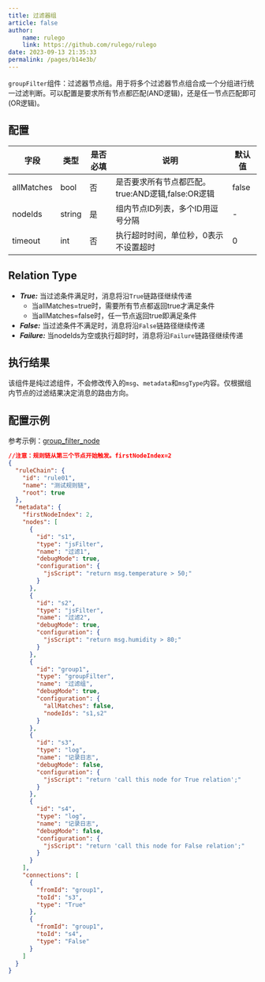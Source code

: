 ```yaml
---
title: 过滤器组 
article: false
author:
    name: rulego
    link: https://github.com/rulego/rulego
date: 2023-09-13 21:35:33
permalink: /pages/b14e3b/
---
```

`groupFilter`组件：过滤器节点组。用于将多个过滤器节点组合成一个分组进行统一过滤判断。可以配置是要求所有节点都匹配(AND逻辑)，还是任一节点匹配即可(OR逻辑)。

## 配置

| 字段         | 类型     | 是否必填 | 说明                                | 默认值   |
|------------|--------|-------|-----------------------------------|-------|
| allMatches | bool   | 否     | 是否要求所有节点都匹配。true:AND逻辑,false:OR逻辑 | false |
| nodeIds    | string | 是     | 组内节点ID列表，多个ID用逗号分隔                | -     |
| timeout    | int    | 否     | 执行超时时间，单位秒，0表示不设置超时              | 0     |

## Relation Type

- ***True:*** 当过滤条件满足时，消息将沿`True`链路径继续传递
  - 当allMatches=true时，需要所有节点都返回true才满足条件
  - 当allMatches=false时，任一节点返回true即满足条件
- ***False:*** 当过滤条件不满足时，消息将沿`False`链路径继续传递
- ***Failure:*** 当nodeIds为空或执行超时时，消息将沿`Failure`链路径继续传递

## 执行结果

该组件是纯过滤组件，不会修改传入的`msg`、`metadata`和`msgType`内容。仅根据组内节点的过滤结果决定消息的路由方向。

## 配置示例

参考示例：[group_filter_node](https://github.com/rulego/rulego/blob/main/examples/group_filter_node/group_filter_node.go) 

```json
//注意：规则链从第三个节点开始触发。firstNodeIndex=2
{
  "ruleChain": {
    "id": "rule01",
    "name": "测试规则链",
    "root": true
  },
  "metadata": {
    "firstNodeIndex": 2,
    "nodes": [
      {
        "id": "s1",
        "type": "jsFilter",
        "name": "过滤1",
        "debugMode": true,
        "configuration": {
          "jsScript": "return msg.temperature > 50;"
        }
      },
      {
        "id": "s2",
        "type": "jsFilter",
        "name": "过滤2",
        "debugMode": true,
        "configuration": {
          "jsScript": "return msg.humidity > 80;"
        }
      },
      {
        "id": "group1",
        "type": "groupFilter",
        "name": "过滤组",
        "debugMode": true,
        "configuration": {
          "allMatches": false,
          "nodeIds": "s1,s2"
        }
      },
      {
        "id": "s3",
        "type": "log",
        "name": "记录日志",
        "debugMode": false,
        "configuration": {
          "jsScript": "return 'call this node for True relation';"
        }
      },
      {
        "id": "s4",
        "type": "log",
        "name": "记录日志",
        "debugMode": false,
        "configuration": {
          "jsScript": "return 'call this node for False relation';"
        }
      }
    ],
    "connections": [
      {
        "fromId": "group1",
        "toId": "s3",
        "type": "True"
      },
      {
        "fromId": "group1",
        "toId": "s4",
        "type": "False"
      }
    ]
  }
}

```